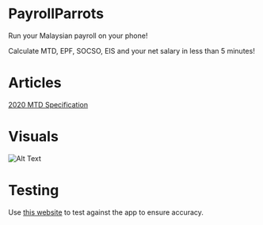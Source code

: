 # PayrollParrots
Run your Malaysian payroll on your phone!

Calculate MTD, EPF, SOCSO, EIS and your net salary in less than 5 minutes!


# Articles
[2020 MTD Specification](http://phl.hasil.gov.my/pdf/pdfam/Spesifikasi_Kaedah_Pengiraan_Berkomputer_PCB_2020.pdf)

# Visuals
![Alt Text](https://media.giphy.com/media/Z5UPdhH41mUyFuCG4p/giphy.gif)


# Testing
Use [this website](http://calcpcb.hasil.gov.my/index.php?&lang=eng) to test against the app to ensure accuracy.
